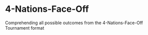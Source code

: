 # 4-Nations-Face-Off
Comprehending all possible outcomes from the 4-Nations-Face-Off Tournament format
